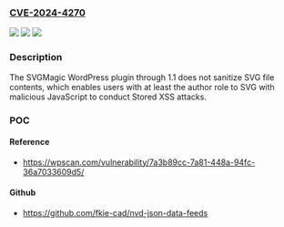 ### [CVE-2024-4270](https://cve.mitre.org/cgi-bin/cvename.cgi?name=CVE-2024-4270)
![](https://img.shields.io/static/v1?label=Product&message=SVGMagic&color=blue)
![](https://img.shields.io/static/v1?label=Version&message=n%2Fa&color=blue)
![](https://img.shields.io/static/v1?label=Vulnerability&message=CWE-79%20Cross-Site%20Scripting%20(XSS)&color=brighgreen)

### Description

The SVGMagic WordPress plugin through 1.1 does not sanitize SVG file contents, which enables users with at least the author role to SVG with malicious JavaScript to conduct Stored XSS attacks.

### POC

#### Reference
- https://wpscan.com/vulnerability/7a3b89cc-7a81-448a-94fc-36a7033609d5/

#### Github
- https://github.com/fkie-cad/nvd-json-data-feeds

